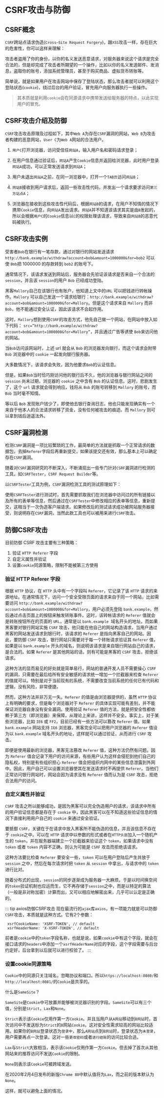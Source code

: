 # CSRF攻击与防御

## CSRF概念
`CSRF`跨站点请求伪造(`Cross—Site Request Forgery`)，跟`XSS`攻击一样，存在巨大的危害性，你可以这样来理解：
       
攻击者盗用了你的身份，以你的名义发送恶意请求，对服务器来说这个请求是完全合法的，但是却完成了攻击者所期望的一个操作，比如以你的名义发送邮件、发消息，盗取你的账号，添加系统管理员，甚至于购买商品、虚拟货币转账等。 

简单说，就是如果用户在攻击网站中保存了登陆状态，那么攻击者就可以利用这个登陆状态(`cookie`)，绕过后台的用户验证，冒充用户向服务器执行一些操作。

> 其本质就是利用`cookie`会在同源请求中携带发送给服务器的特点，以此实现用户的冒充。
 
## CSRF攻击介绍及防御

`CSRF`攻击攻击原理及过程如下，其中`Web A`为存在`CSRF`漏洞的网站，`Web B`为攻击者构建的恶意网站，`User C`为`Web A`网站的合法用户。

1. `用户C`打开浏览器，访问受信任`网站A`，输入用户名和密码请求登录；

2. 在用户信息通过验证后，`网站A`产生`Cookie`信息并返回给浏览器，此时用户登录`网站A`成功，可以正常发送请求到`网站A`；

3. 用户未退出`网站A`之前，在同一浏览器中，打开一个`TAB页`访问`网站B`；

4. `网站B`接收到用户请求后，返回一些攻击性代码，并发出一个请求要求访问`第三方站点A`；

5. 浏览器在接收到这些攻击性代码后，根据`网站B`的请求，在用户不知情的情况下携带`Cookie`信息，向`网站A`发出请求。`网站A`并不知道该请求其实是由`B`发起的，所以会根据`用户C`的`Cookie`信息以`C`的权限处理该请求，导致来自`网站B`的恶意代码被执行。 

## CSRF攻击实例

受害者`Bob`在银行有一笔存款，通过对银行的网站发送请求 `http://bank.example/withdraw?account=bob&amount=1000000&for=bob2` 可以使 `Bob`把 1000000 的存款转到 `bob2` 的账号下。

通常情况下，该请求发送到网站后，服务器会先验证该请求是否来自一个合法的`session`，并且该 `session`的用户 `Bob` 已经成功登陆。

黑客`Mallory`自己在该银行也有账户，他知道上文中的`URL` 可以把钱进行转帐操作。`Mallory` 可以自己发送一个请求给银行：`http://bank.example/withdraw?account=bob&amount=1000000&for=Mallory`。但是这个请求来自 `Mallory` 而非 `Bob`，他不能通过安全认证，因此该请求不会起作用。

这时，`Mallory`想到使用`CSRF`的攻击方式，他先自己做一个网站，在网站中放入如下代码： `src=”http://bank.example/withdraw?account=bob&amount=1000000&for=Mallory”`，并且通过广告等诱使 `Bob`来访问他的网站。

当`Bob`访问该网站时，上述 url 就会从 `Bob` 的浏览器发向银行，而这个请求会附带 `Bob` 浏览器中的 `cookie` 一起发向银行服务器。

大多数情况下，该请求会失败，因为他要求`Bob`的认证信息。

但是，如果`Bob`当时恰巧刚访问他的银行后不久，他的浏览器与银行网站之间的 `session` 尚未过期，浏览器的 `cookie` 之中含有 `Bob` 的认证信息。这时，悲剧发生了，这个 `url` 请求就会得到响应，钱将从 `Bob` 的账号转移到 `Mallory` 的账号，而 `Bob` 当时毫不知情。

等以后 `Bob` 发现账户钱少了，即使他去银行查询日志，他也只能发现确实有一个来自于他本人的合法请求转移了资金，没有任何被攻击的痕迹。而 `Mallory` 则可以拿到钱后逍遥法外。       

## CSRF漏洞检测
检测`CSRF`漏洞是一项比较繁琐的工作，最简单的方法就是抓取一个正常请求的数据包，去掉`Referer`字段后再重新提交，如果该提交还有效，那么基本上可以确定存在`CSRF`漏洞。

随着对`CSRF`漏洞研究的不断深入，不断涌现出一些专门针对`CSRF`漏洞进行检测的工具，如`CSRFTester`，`CSRF Request Builder`等。

以`CSRFTester`工具为例，`CSRF`漏洞检测工具的测试原理如下：

使用`CSRFTester`进行测试时，首先需要抓取我们在浏览器中访问过的所有链接以及所有的表单等信息，然后通过在`CSRFTester`中修改相应的表单等信息，重新提交，这相当于一次伪造客户端请求。如果修改后的测试请求成功被网站服务器接受，则说明存在`CSRF`漏洞，当然此款工具也可以被用来进行`CSRF`攻击。


## 防御CSRF攻击
目前防御 CSRF 攻击主要有三种策略：
1. 验证 `HTTP Referer` 字段
2. 自定义属性并验证
3. 设置`cookie`同源策略，限制不能被第三方使用

### 验证 HTTP Referer 字段

根据 `HTTP` 协议，在 `HTTP` 头中有一个字段叫 `Referer`，它记录了该 `HTTP` 请求的来源地址。在通常情况下，访问一个安全受限页面的请求来自于同一个网站，比如需要访问 `http://bank.example/withdraw?account=bob&amount=1000000&for=Mallory`，用户必须先登陆 `bank.example`，然后通过点击页面上的按钮来触发转账事件。这时，该转帐请求的 `Referer` 值就会是转账按钮所在的页面的 `URL`，通常是以 `bank.example `域名开头的地址。而如果黑客要对银行网站实施 `CSRF` 攻击，他只能在他自己的网站构造请求，当用户通过黑客的网站发送请求到银行时，该请求的 `Referer` 是指向黑客自己的网站。因此，要防御 `CSRF` 攻击，银行网站只需要对于每一个转账请求验证其 `Referer` 值，如果是以 `bank.example` 开头的域名，则说明该请求是来自银行网站自己的请求，是合法的。如果 `Referer` 是其他网站的话，则有可能是黑客的 `CSRF` 攻击，拒绝该请求。

这种方法的显而易见的好处就是简单易行，网站的普通开发人员不需要操心 `CSRF` 的漏洞，只需要在最后给所有安全敏感的请求统一增加一个拦截器来检查 `Referer` 的值就可以。特别是对于当前现有的系统，不需要改变当前系统的任何已有代码和逻辑，没有风险，非常便捷。

然而，这种方法并非万无一失。`Referer` 的值是由浏览器提供的，虽然 `HTTP` 协议上有明确的要求，但是每个浏览器对于 `Referer` 的具体实现可能有差别，并不能保证浏览器自身没有安全漏洞。使用验证 `Referer` 值的方法，就是把安全性都依赖于第三方（即浏览器）来保障，从理论上来讲，这样并不安全。事实上，对于某些浏览器，比如 `IE6` 或 `FF2`，目前已经有一些方法可以篡改 `Referer` 值。如果 `bank.example` 网站支持 `IE6` 浏览器，黑客完全可以把用户浏览器的 `Referer` 值设为以 `bank.example` 域名开头的地址，这样就可以通过验证，从而进行 `CSRF` 攻击。

即便是使用最新的浏览器，黑客无法篡改 `Referer` 值，这种方法仍然有问题。因为 `Referer` 值会记录下用户的访问来源，有些用户认为这样会侵犯到他们自己的隐私权，特别是有些组织担心 `Referer` 值会把组织内网中的某些信息泄露到外网中。因此，用户自己可以设置浏览器使其在发送请求时不再提供 `Referer`。当他们正常访问银行网站时，网站会因为请求没有 `Referer` 值而认为是 `CSRF` 攻击，拒绝合法用户的访问。

### 自定义属性并验证

 `CSRF` 攻击之所以能够成功，是因为黑客可以完全伪造用户的请求，该请求中所有的用户验证信息都是存在于 `cookie` 中，因此黑客可以在不知道这些验证信息的情况下直接利用用户自己的 `cookie` 来通过安全验证。

要抵御 `CSRF`，关键在于在请求中放入黑客所不能伪造的信息，并且该信息不存在于 `cookie`之中。可以在 `HTTP` 请求中以参数的形式或者在`HTTP头部`加入一个随机产生的 `token`，并在服务器端建立一个拦截器来验证这个 `token`，如果请求中没有 `token` 或者 `token` 内容不正确，则认为可能是 `CSRF` 攻击而拒绝该请求。

这种方法要比检查 `Referer` 要安全一些，`token` 可以在用户登陆后产生并放于 `session` 之中，然后在每次请求时把 `token` 从 `session` 中拿出，与请求中的 `token` 进行比对。

随着分布式的出现，`session`的同步逐渐成为服务器一大麻烦，于是以时间换空间的`token`验证机制也应运而生，它不再存储于`session`之中，而是以特定的算法（一般是非对称加密）计算而出，又可以相应地解密出来，几乎可以认定是正确的。

::: tip axios防御CSRF攻击
现在最流行的`ajax`库`axios`，有一项能力就是可以防御`CSRF`攻击，本质就是这种方式。它有2个参数：
```
 xsrfCookieName: 'XSRF-TOKEN', // default
 xsrfHeaderName: 'X-XSRF-TOKEN', // default
```
前者是`cookie`中的`token`字段名称，也就是说，如果`cookie`中有这个字段，就会在接口请求的`headers`中添加一个`xsrfHeaderName`对应的字段，这个字段需要与后台约定好，后台拿到以后就可以进行校验了。
::: 

### 设置cookie同源策略

`Cookie`中的同源只关注域名，忽略协议和端口。所以`https://localhost:8080/`和`http://localhost:8081/`的`Cookie`是共享的。

什么是`SameSite`？

`SameSite`是`Cookie`中可放置并能够被浏览器识别的字段。`SameSite`可以有三个值，分别是`Strict`，`Lax`和`None`。

`Strict`表示该`Cookie`仅用作第一方`Cookie`。并且当用户从`A网站`移动到`B网站`时，首次访问中不发送标为`Strict`的`B`网站`Cookie`。这对安全性需求较高的网站比较适用。如果你的`B网站`登录状态为`登录中`，那么`A网站`点到`B网站`时，登录状态为`未登录`，用户需要再点一次登录。这对一些`更改密码`或者`进行结账`的访问比较合适。

`Lax`与`Strict`大致相当，表示该`Cookie`仅用作第一方`Cookie`。但去掉了首次从其他网站来的推荐访问不发送`Cookie`的限制。

`None`则表示该`Cookie`可被跨域发送。

在2020年2月4日发布的新版`Chrome 80`中默认值将为`Lax`，而之前的版本默认为`None`。

这样，就可以避免上面的情况。
